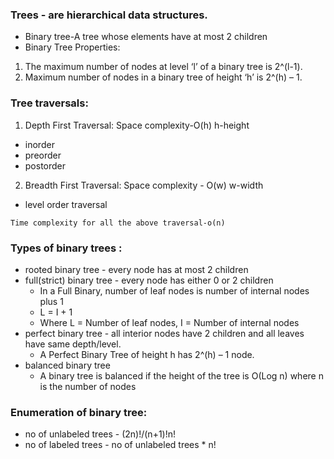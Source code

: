 ### Trees - are hierarchical data structures.

* Binary tree-A tree whose elements have at most 2 children
* Binary Tree Properties:
1. The maximum number of nodes at level ‘l’ of a binary tree is 2^(l-1).
2. Maximum number of nodes in a binary tree of height ‘h’ is 2^(h) – 1.

### Tree traversals:
1. Depth First Traversal: Space complexity-O(h) h-height
- inorder
- preorder
- postorder
2. Breadth First Traversal: Space complexity - O(w) w-width
- level order traversal
 ```
 Time complexity for all the above traversal-o(n)
```
### Types of binary trees :
* rooted binary tree - every node has at most 2 children
* full(strict) binary tree - every node has either 0 or 2 children
  - In a Full Binary, number of leaf nodes is number of internal nodes plus 1
  - L = I + 1
  - Where L = Number of leaf nodes, I = Number of internal nodes
* perfect binary tree - all interior nodes have 2 children and all leaves have same depth/level.
  - A Perfect Binary Tree of height h has 2^(h) – 1 node.
* balanced binary tree 
  - A binary tree is balanced if the height of the tree is O(Log n) where n is the number of nodes

### Enumeration of binary tree:
* no of unlabeled trees - (2n)!/(n+1)!n!
* no of labeled trees - no of unlabeled trees * n! 
